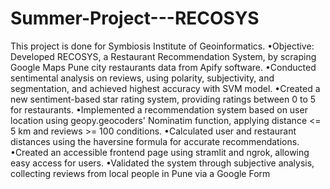 # Summer-Project---RECOSYS
This project is done for Symbiosis Institute of Geoinformatics.
•Objective: Developed RECOSYS, a Restaurant Recommendation System, by scraping Google Maps Pune city restaurants data from Apify software.
•Conducted sentimental analysis on reviews, using polarity, subjectivity, and segmentation, and achieved highest accuracy with SVM model.
•Created a new sentiment-based star rating system, providing ratings between 0 to 5 for restaurants.
•Implemented a recommendation system based on user location using geopy.geocoders' Nominatim function, applying distance <= 5 km and reviews >= 100 conditions.
•Calculated user and restaurant distances using the haversine formula for accurate recommendations.
•Created an accessible frontend page using stramlit and ngrok, allowing easy access for users. 
•Validated the system through subjective analysis, collecting reviews from local people in Pune via a Google Form
